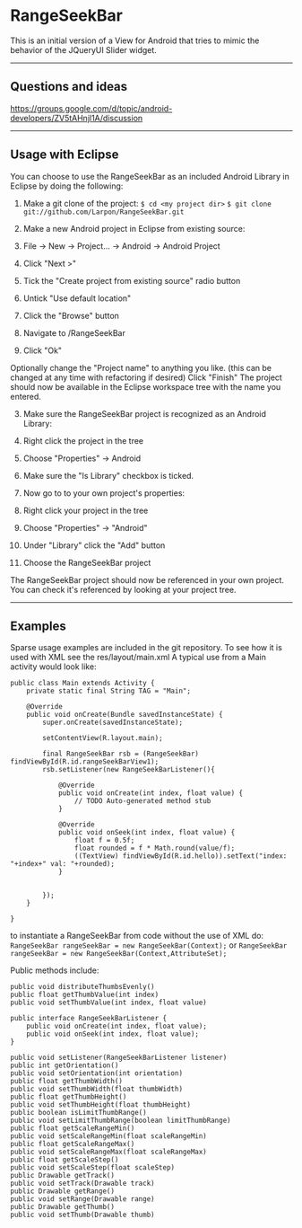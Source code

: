 # RangeSeekBar

This is an initial version of a View for Android that tries to mimic the behavior of the JQueryUI Slider widget.

---
## Questions and ideas

https://groups.google.com/d/topic/android-developers/ZV5tAHnjl1A/discussion

---
## Usage with Eclipse

You can choose to use the RangeSeekBar as an included Android Library in Eclipse by doing the following:
1. Make a git clone of the project:
  `$ cd <my project dir>`
  `$ git clone git://github.com/Larpon/RangeSeekBar.git`

2. Make a new Android project in Eclipse from existing source:
  1. File -> New -> Project... -> Android -> Android Project
  2. Click "Next >"
  3. Tick the "Create project from existing source" radio button
  4. Untick "Use default location"
  5. Click the "Browse" button
  6. Navigate to <my project dir>/RangeSeekBar
  7. Click "Ok"

  Optionally change the "Project name" to anything you like.
  (this can be changed at any time with refactoring if desired)
  Click "Finish"
  The project should now be available in the Eclipse workspace tree with the name you entered.
  
3. Make sure the RangeSeekBar project is recognized as an Android Library:
  1. Right click the project in the tree
  2. Choose "Properties" -> Android
  3. Make sure the "Is Library" checkbox is ticked.
	
4. Now go to to your own project's properties:
  1. Right click your project in the tree
  2. Choose "Properties" -> "Android"
  3. Under "Library" click the "Add" button
  4. Choose the RangeSeekBar project

  The RangeSeekBar project should now be referenced in your own project.
  You can check it's referenced by looking at your project tree.

---
## Examples

Sparse usage examples are included in the git repository.
To see how it is used with XML see the res/layout/main.xml
A typical use from a Main activity would look like:

```
public class Main extends Activity {
	private static final String TAG = "Main";

	@Override
	public void onCreate(Bundle savedInstanceState) {
        super.onCreate(savedInstanceState);
        
        setContentView(R.layout.main);
        
        final RangeSeekBar rsb = (RangeSeekBar) findViewById(R.id.rangeSeekBarView1);
		rsb.setListener(new RangeSeekBarListener(){
			
			@Override
			public void onCreate(int index, float value) {
				// TODO Auto-generated method stub
			}
			
			@Override
			public void onSeek(int index, float value) {
				float f = 0.5f;
				float rounded = f * Math.round(value/f);
				((TextView) findViewById(R.id.hello)).setText("index: "+index+" val: "+rounded);
			}

			
		});
	}

}
```

to instantiate a RangeSeekBar from code without the use of XML do:
`RangeSeekBar rangeSeekBar = new RangeSeekBar(Context);`
or
`RangeSeekBar rangeSeekBar = new RangeSeekBar(Context,AttributeSet);`

Public methods include:

```
public void distributeThumbsEvenly()
public float getThumbValue(int index)
public void setThumbValue(int index, float value)

public interface RangeSeekBarListener {
    public void onCreate(int index, float value);
    public void onSeek(int index, float value);
}

public void setListener(RangeSeekBarListener listener)
public int getOrientation()
public void setOrientation(int orientation)
public float getThumbWidth()
public void setThumbWidth(float thumbWidth)
public float getThumbHeight()
public void setThumbHeight(float thumbHeight)
public boolean isLimitThumbRange()
public void setLimitThumbRange(boolean limitThumbRange)
public float getScaleRangeMin()
public void setScaleRangeMin(float scaleRangeMin)
public float getScaleRangeMax()
public void setScaleRangeMax(float scaleRangeMax)
public float getScaleStep()
public void setScaleStep(float scaleStep)
public Drawable getTrack()
public void setTrack(Drawable track)
public Drawable getRange()
public void setRange(Drawable range)
public Drawable getThumb()
public void setThumb(Drawable thumb)
```
